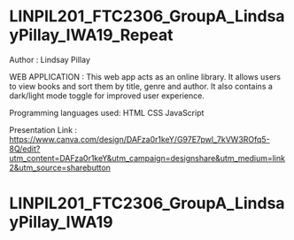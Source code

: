# LINPIL201_FTC2306_GroupA_LindsayPillay_IWA19_Repeat

Author : Lindsay Pillay

WEB APPLICATION :
This web app acts as an online library. It allows users to view books and sort them by title, genre and author. It also contains a dark/light mode toggle for improved user experience.

Programming languages used: HTML CSS JavaScript

Presentation Link :
https://www.canva.com/design/DAFza0r1keY/G97E7pwl_7kVW3ROfq5-8Q/edit?utm_content=DAFza0r1keY&utm_campaign=designshare&utm_medium=link2&utm_source=sharebutton
# LINPIL201_FTC2306_GroupA_LindsayPillay_IWA19
